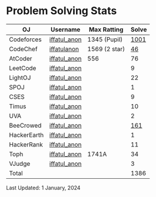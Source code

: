 # Problem Solving Stats

| OJ | Username | Max Ratting | Solve |
| -- | -------- | ----------- | ----- |
| Codeforces | [iffatul_anon](https://codeforces.com/profile/iffatul_anon)| 1345 (Pupil) | [1001](https://github.com/iffatul-anon/CodeForces) |
| CodeChef | [iffatulanon](https://www.codechef.com/users/iffatulanon) | 1569 (2 star) | [46](https://github.com/iffatul-anon/CodeChef) |
| AtCoder | [iffatul_anon](https://atcoder.jp/users/iffatul_anon) | 556 | 76 |
| LeetCode | [iffatul_anon](https://leetcode.com/iffatul_anon/) |  | 9 |
| LightOJ | [iffatul_anon](https://lightoj.com/user/iffatul_anon) |  | 22 |
| SPOJ | [iffatul_anon](https://www.spoj.com/myaccount/) |  | 1 |  
| CSES | [iffatul_anon](https://cses.fi/user/193069) |  | 9 |  
| Timus | [iffatul_anon](https://acm.timus.ru/author.aspx?id=341829) |  | 10 |
| UVA | [iffatul_anon](https://onlinejudge.org/index.php?option=com_comprofiler&Itemid=3) |  | 2 |
| BeeCrowed | [iffatul_anon](https://www.beecrowd.com.br/judge/en/profile/639169) |  | [161](https://github.com/iffatul-anon/BeeCrowd) | 
| HackerEarth | [iffatul_anon](https://www.hackerearth.com/@iffatul_anon) |  | 1 |
| HackerRank | [iffatul_anon](https://www.hackerrank.com/iffatul_anon?hr_r=1) |  | 11 |
| Toph | [iffatul_anon](https://toph.co/u/iffatul_anon) | 1741A | 34 |
| VJudge | [iffatul_anon](https://vjudge.net/user/iffatul_anon) |  | 3 |
| Total |  |  | 1386 |

Last Updated: 1 January, 2024
